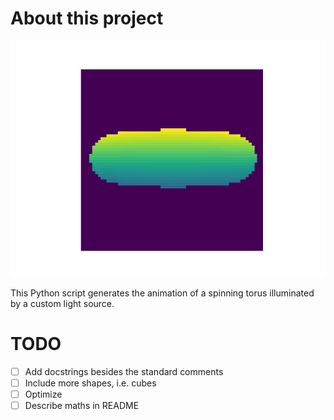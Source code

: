 # About this project

![](donut.gif)

This Python script generates the animation of a spinning torus illuminated by a custom light source.

# TODO
- [ ] Add docstrings besides the standard comments
- [ ] Include more shapes, i.e. cubes
- [ ] Optimize
- [ ] Describe maths in README
